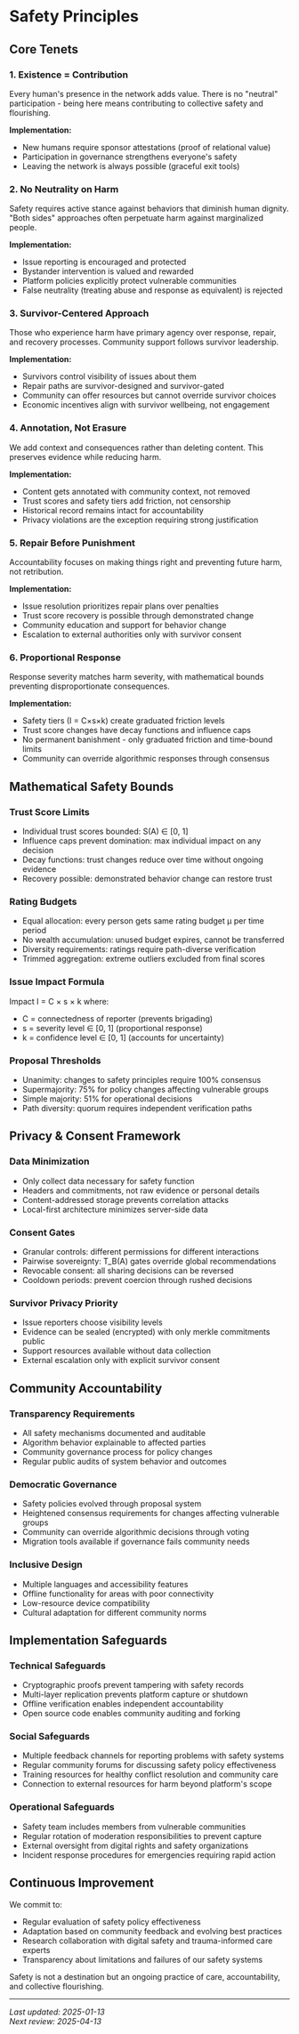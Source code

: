 # Safety Principles

## Core Tenets

### 1. Existence = Contribution
Every human's presence in the network adds value. There is no "neutral" participation - being here means contributing to collective safety and flourishing.

**Implementation:**
- New humans require sponsor attestations (proof of relational value)
- Participation in governance strengthens everyone's safety
- Leaving the network is always possible (graceful exit tools)

### 2. No Neutrality on Harm
Safety requires active stance against behaviors that diminish human dignity. "Both sides" approaches often perpetuate harm against marginalized people.

**Implementation:**  
- Issue reporting is encouraged and protected
- Bystander intervention is valued and rewarded
- Platform policies explicitly protect vulnerable communities
- False neutrality (treating abuse and response as equivalent) is rejected

### 3. Survivor-Centered Approach
Those who experience harm have primary agency over response, repair, and recovery processes. Community support follows survivor leadership.

**Implementation:**
- Survivors control visibility of issues about them
- Repair paths are survivor-designed and survivor-gated
- Community can offer resources but cannot override survivor choices
- Economic incentives align with survivor wellbeing, not engagement

### 4. Annotation, Not Erasure
We add context and consequences rather than deleting content. This preserves evidence while reducing harm.

**Implementation:**
- Content gets annotated with community context, not removed
- Trust scores and safety tiers add friction, not censorship  
- Historical record remains intact for accountability
- Privacy violations are the exception requiring strong justification

### 5. Repair Before Punishment
Accountability focuses on making things right and preventing future harm, not retribution.

**Implementation:**
- Issue resolution prioritizes repair plans over penalties
- Trust score recovery is possible through demonstrated change
- Community education and support for behavior change
- Escalation to external authorities only with survivor consent

### 6. Proportional Response
Response severity matches harm severity, with mathematical bounds preventing disproportionate consequences.

**Implementation:**
- Safety tiers (I = C×s×k) create graduated friction levels
- Trust score changes have decay functions and influence caps
- No permanent banishment - only graduated friction and time-bound limits
- Community can override algorithmic responses through consensus

## Mathematical Safety Bounds

### Trust Score Limits
- Individual trust scores bounded: S(A) ∈ [0, 1]
- Influence caps prevent domination: max individual impact on any decision
- Decay functions: trust changes reduce over time without ongoing evidence
- Recovery possible: demonstrated behavior change can restore trust

### Rating Budgets  
- Equal allocation: every person gets same rating budget μ per time period
- No wealth accumulation: unused budget expires, cannot be transferred
- Diversity requirements: ratings require path-diverse verification
- Trimmed aggregation: extreme outliers excluded from final scores

### Issue Impact Formula
Impact I = C × s × k where:
- C = connectedness of reporter (prevents brigading)
- s = severity level ∈ [0, 1] (proportional response)  
- k = confidence level ∈ [0, 1] (accounts for uncertainty)

### Proposal Thresholds
- Unanimity: changes to safety principles require 100% consensus
- Supermajority: 75% for policy changes affecting vulnerable groups
- Simple majority: 51% for operational decisions
- Path diversity: quorum requires independent verification paths

## Privacy & Consent Framework

### Data Minimization
- Only collect data necessary for safety function
- Headers and commitments, not raw evidence or personal details
- Content-addressed storage prevents correlation attacks
- Local-first architecture minimizes server-side data

### Consent Gates
- Granular controls: different permissions for different interactions
- Pairwise sovereignty: T_B(A) gates override global recommendations
- Revocable consent: all sharing decisions can be reversed
- Cooldown periods: prevent coercion through rushed decisions

### Survivor Privacy Priority
- Issue reporters choose visibility levels
- Evidence can be sealed (encrypted) with only merkle commitments public
- Support resources available without data collection
- External escalation only with explicit survivor consent

## Community Accountability

### Transparency Requirements
- All safety mechanisms documented and auditable
- Algorithm behavior explainable to affected parties
- Community governance process for policy changes
- Regular public audits of system behavior and outcomes

### Democratic Governance
- Safety policies evolved through proposal system
- Heightened consensus requirements for changes affecting vulnerable groups
- Community can override algorithmic decisions through voting
- Migration tools available if governance fails community needs

### Inclusive Design
- Multiple languages and accessibility features
- Offline functionality for areas with poor connectivity
- Low-resource device compatibility
- Cultural adaptation for different community norms

## Implementation Safeguards

### Technical Safeguards
- Cryptographic proofs prevent tampering with safety records
- Multi-layer replication prevents platform capture or shutdown
- Offline verification enables independent accountability
- Open source code enables community auditing and forking

### Social Safeguards
- Multiple feedback channels for reporting problems with safety systems
- Regular community forums for discussing safety policy effectiveness
- Training resources for healthy conflict resolution and community care
- Connection to external resources for harm beyond platform's scope

### Operational Safeguards  
- Safety team includes members from vulnerable communities
- Regular rotation of moderation responsibilities to prevent capture
- External oversight from digital rights and safety organizations
- Incident response procedures for emergencies requiring rapid action

## Continuous Improvement

We commit to:
- Regular evaluation of safety policy effectiveness
- Adaptation based on community feedback and evolving best practices
- Research collaboration with digital safety and trauma-informed care experts
- Transparency about limitations and failures of our safety systems

Safety is not a destination but an ongoing practice of care, accountability, and collective flourishing.

---

*Last updated: 2025-01-13*  
*Next review: 2025-04-13*